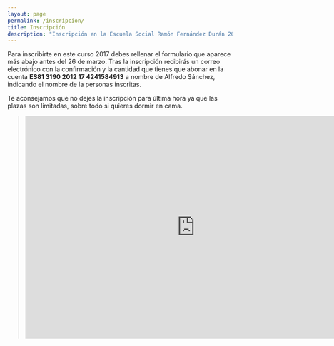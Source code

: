 ```yaml
---
layout: page
permalink: /inscripcion/
title: Inscripción
description: "Inscripción en la Escuela Social Ramón Fernández Durán 2016"
---
```

Para inscribirte en este curso 2017 debes rellenar el formulario que aparece más abajo antes del 26 de marzo.
Tras la inscripción recibirás un correo electrónico con la confirmación y la cantidad que tienes que abonar en la cuenta **ES81 3190 2012 17 4241584913** a nombre de Alfredo Sánchez, indicando el nombre de la personas inscritas.

Te aconsejamos que no dejes la inscripción para última hora ya que las plazas son limitadas, sobre todo si quieres dormir en cama.

><iframe src="https://docs.google.com/forms/d/e/1FAIpQLSfQfG6WnaB810VfbUnv8vt4GE9icCCY5BTLu31QNX4CNO3XXw/viewform?embedded=true" width="760" height="500" frameborder="0" marginheight="0" marginwidth="0">Cargando...</iframe>
